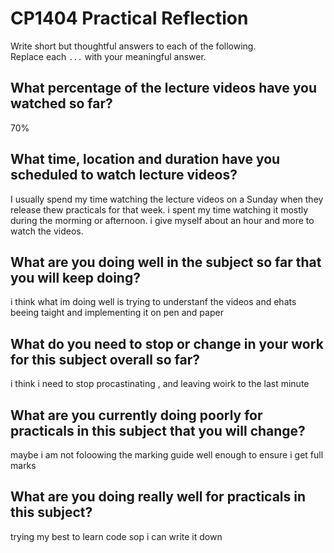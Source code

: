 # CP1404 Practical Reflection

Write short but thoughtful answers to each of the following.  
Replace each `...` with your meaningful answer.

## What percentage of the lecture videos have you watched so far?

70%

## What time, location and duration have you scheduled to watch lecture videos?

I usually spend my time watching the lecture videos on a Sunday when they release thew practicals for that week. i spent my time watching it mostly during the morming or afternoon. i give myself about an hour and more to watch the videos.

## What are you doing well in the subject so far that you will keep doing?

i think what im doing well is trying to understanf the videos and ehats beeing taight and implementing it on pen and paper 

## What do you need to stop or change in your work for this subject overall so far?

i think i need to stop procastinating , and leaving woirk to the last minute

## What are you currently doing poorly for practicals in this subject that you will change?

maybe i am not foloowing the marking guide well enough to ensure i get full marks 

## What are you doing really well for practicals in this subject?

trying my best to learn code sop i can write it down 

